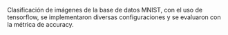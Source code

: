 Clasificación de imágenes de la base de datos MNIST, con el uso de tensorflow, se implementaron diversas configuraciones y se evaluaron con la métrica de accuracy.
